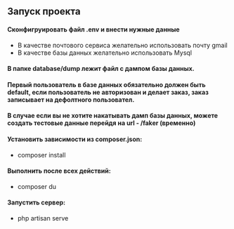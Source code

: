## Запуск проекта
#### Сконфигруировать файл .env и внести нужные данные
* В качестве почтового сервиса желательно использовать почту gmail
* В качестве базы данных желательно использовать Mysql
#### В папке database/dump лежит файл с дампом базы данных.
#### Первый пользователь в базе данных обязательно должен быть default, если пользователь не авторизован и делает заказ, заказ записывает на дефолтного пользовател.
#### В случае если вы не хотите накатывать дамп базы данных, можете создать тестовые данные перейдя на url - /faker (временно)
#### Установить зависимости из сomposer.json:
* composer install
#### Выполнить после всех действий:
* composer du
#### Запустить сервер:
*  php artisan serve
